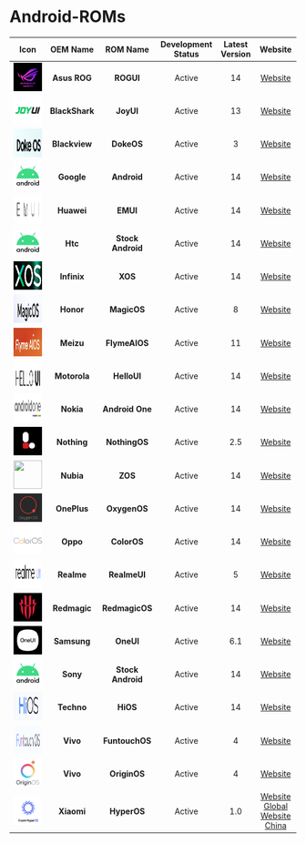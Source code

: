 # Android-ROMs

|                          Icon                           |    OEM Name    |     ROM Name      | Development Status | Latest Version |                                           Website                                            |
| :-----------------------------------------------------: | :------------: | :---------------: | :----------------: | :------------: | :------------------------------------------------------------------------------------------: |
|   <img src="Icons/ROGUI.png" width="50" height="50">    |  **Asus ROG**  |     **ROGUI**     |       Active       |       14       |                        [Website](https://www.asus.com/in/content/ui/)                        |
|   <img src="Icons/JoyUI.png" width="50" height="50">    | **BlackShark** |     **JoyUI**     |       Active       |       13       |                                         [Website]()                                          |
|   <img src="Icons/DokeOS.png" width="50" height="50">   | **Blackview**  |    **DokeOS**     |       Active       |       3        |                          [Website](https://promo.blackview.hk/os3/)                          |
|  <img src="Icons/Android.png" width="50" height="50">   |   **Google**   |    **Android**    |       Active       |       14       |                  [Website](https://www.android.com/intl/en_in/android-14/)                   |
|    <img src="Icons/EMUI.png" width="50" height="50">    |   **Huawei**   |     **EMUI**      |       Active       |       14       |                      [Website](https://consumer.huawei.com/en/emui-13/)                      |
|  <img src="Icons/Android.png" width="50" height="50">   |    **Htc**     | **Stock Android** |       Active       |       14       |                  [Website](https://www.android.com/intl/en_in/android-14/)                   |
|    <img src="Icons/XOS.png" width="50" height="50">     |  **Infinix**   |      **XOS**      |       Active       |       14       |                        [Website](https://www.infinixmobiles.in/xos/)                         |
|  <img src="Icons/MagicOS.png" width="50" height="50">   |   **Honor**    |    **MagicOS**    |       Active       |       8        |                        [Website](https://www.honor.com/in/magic-os/)                         |
| <img src="Icons/FlymeAIOS.png" width="50" height="50">  |   **Meizu**    |   **FlymeAIOS**   |       Active       |       11       |                            [Website](https://www.flyme.com/aios)                             |
|  <img src="Icons/HelloUI.png" width="50" height="50">   |  **Motorola**  |    **HelloUI**    |       Active       |       14       |                          [Website](https://www.motorola.in/my-ux/p)                          |
| <img src="Icons/AndroidOne.png" width="50" height="50"> |   **Nokia**    |  **Android One**  |       Active       |       14       |                           [Website](https://www.android.com/one/)                            |
| <img src="Icons/NothingOS.png" width="50" height="50">  |  **Nothing**   |   **NothingOS**   |       Active       |      2.5       |                                         [Website]()                                          |
|    <img src="Icons/ZOS.png" width="50" height="50">     |   **Nubia**    |      **ZOS**      |       Active       |       14       |                                         [Website]()                                          |
|  <img src="Icons/OxygenOS.png" width="50" height="50">  |  **OnePlus**   |   **OxygenOS**    |       Active       |       14       |                                         [Website]()                                          |
|  <img src="Icons/ColorOS.png" width="50" height="50">   |    **Oppo**    |    **ColorOS**    |       Active       |       14       |                                         [Website]()                                          |
|  <img src="Icons/RealmeUI.png" width="50" height="50">  |   **Realme**   |   **RealmeUI**    |       Active       |       5        |                                         [Website]()                                          |
| <img src="Icons/RedmagicOS.png" width="50" height="50"> |  **Redmagic**  |  **RedmagicOS**   |       Active       |       14       |                                         [Website]()                                          |
|   <img src="Icons/OneUI.png" width="50" height="50">    |  **Samsung**   |     **OneUI**     |       Active       |      6.1       |                        [Website](https://www.samsung.com/in/one-ui/)                         |
|  <img src="Icons/Android.png" width="50" height="50">   |    **Sony**    | **Stock Android** |       Active       |       14       |                  [Website](https://www.android.com/intl/en_in/android-14/)                   |
|    <img src="Icons/HiOS.png" width="50" height="50">    |   **Techno**   |     **HiOS**      |       Active       |       14       |                                         [Website]()                                          |
| <img src="Icons/FuntouchOS.png" width="50" height="50"> |    **Vivo**    |  **FuntouchOS**   |       Active       |       4        |                         [Website](https://www.vivo.com/in/funtouch)                          |
|  <img src="Icons/OriginOS.png" width="50" height="50">  |    **Vivo**    |   **OriginOS**    |       Active       |       4        |                         [Website](https://www.vivo.com.cn/originos)                          |
|  <img src="Icons/HyperOS.png" width="50" height="50">   |   **Xiaomi**   |    **HyperOS**    |       Active       |      1.0       | [Website Global](https://www.mi.com/global/hyperos) [Website China](https://hyperos.mi.com/) |

